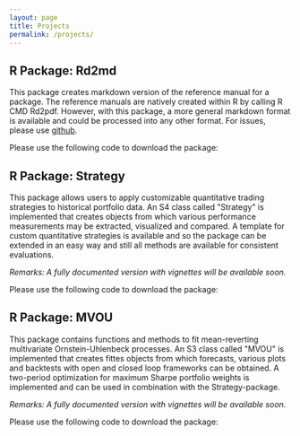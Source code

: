 ```yaml
---
layout: page
title: Projects
permalink: /projects/
---
```



## R Package: Rd2md

This package creates markdown version of the reference manual for a package. The reference manuals are natively created within R by calling R CMD Rd2pdf.
However, with this package, a more general markdown format is available and could be processed into any other format. For issues, please
use [github](https://github.com/quantsch/Rd2md).

Please use the following code to download the package: 

<script src="https://gist.github.com/quantsch/d10d966b364b3a8e1071af7e375326cf.js"></script>

	
## R Package: Strategy

This package allows users to apply customizable quantitative trading strategies to historical portfolio data.
An S4 class called &quot;Strategy&quot; is implemented that creates objects from which various performance measurements may be extracted, visualized and compared.
A template for custom quantitative strategies is available and so the package can be extended in an easy way and still all methods are available for consistent evaluations.

_Remarks: A fully documented version with vignettes will be available soon._

Please use the following code to download the package:

<script src="https://gist.github.com/quantsch/58a65d1fc7118f2c03f80988fcd790b2.js"></script>


## R Package: MVOU

This package contains functions and methods to fit mean-reverting multivariate Ornstein-Uhlenbeck processes.
An S3 class called &quot;MVOU&quot; is implemented that creates fittes objects from which forecasts, various plots and backtests with open and closed loop frameworks can be obtained.
A two-period optimization for maximum Sharpe portfolio weights is implemented and can be used in combination with the Strategy-package.

_Remarks: A fully documented version with vignettes will be available soon._

Please use the following code to download the package: 

<script src="https://gist.github.com/quantsch/f8efe55ca1611e5ddd99fff0468d3ed2.js"></script>